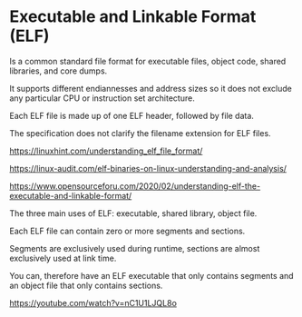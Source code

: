# Executable and Linkable Format (ELF)  

Is a common standard file format for executable files, object code, shared libraries, and core dumps.  

It supports different endiannesses and address sizes so it does not exclude any particular CPU or instruction set architecture.  

Each ELF file is made up of one ELF header, followed by file data.  

The specification does not clarify the filename extension for ELF files.  

https://linuxhint.com/understanding_elf_file_format/   

https://linux-audit.com/elf-binaries-on-linux-understanding-and-analysis/  

https://www.opensourceforu.com/2020/02/understanding-elf-the-executable-and-linkable-format/ 

The three main uses of ELF: executable, shared library, object file.  

Each ELF file can contain zero or more segments and sections.  

Segments are exclusively used during runtime, sections are almost exclusively used at link time.  

You can, therefore have an ELF executable that only contains segments and an object file that only contains sections.  

https://youtube.com/watch?v=nC1U1LJQL8o  

